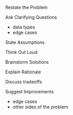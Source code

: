 Restate the Problem 

Ask Clarifying Questions 
* data types
* edge cases

State Assumptions 

Think Out Loud 

Brainstorm Solutions 

Explain Rationale 

Discuss tradeoffs 

Suggest Improvements 
* edge cases
* other sides of the problem